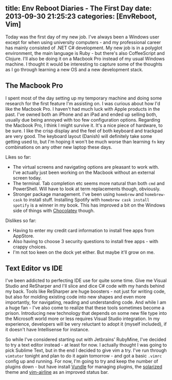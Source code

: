 title: Env Reboot Diaries - The First Day
date: 2013-09-30 21:25:23
categories: [EnvReboot, Vim]
---

Today was the first day of my new job. I've always been a Windows user except for when using university computers - and my professional career has mainly consisted of .NET C# development. My new job is in a polyglot environment, the main language is Ruby - but there's also CoffeeScript and Clojure. I'll also be doing it on a Macbook Pro instead of my usual Windows machine. I thought it would be interesting to capture some of the thoughts as I go through learning a new OS and a new development stack.

## The Macbook Pro

I spent most of the day setting up my temporary machine and doing some research for the first feature I'm assisting on. I was curious about how I'd like the Macbook Pro. I haven't had much luck with Apple products in the past. I've owned both an iPhone and an iPad and ended up selling both, usually due being annoyed with too few configuration options. Regarding the Macbook Pro, I think I might survive it. It's a nice piece of hardware, to be sure. I like the crisp display and the feel of both keyboard and trackpad are very good. The keyboard layout (Danish) will definitely take some getting used to, but I'm hoping it won't be much worse than learning `fn` key combinations on any other new laptop these days.

Likes so far:

*   The virtual screens and navigating options are pleasant to work with. I've actually just been working on the Macbook without an external screen today. 
*   The terminal. Tab completion etc seems more natural than both `cmd` and PowerShell. Will have to look at term replacements though, obviously.
*   Stronger package management. I've been using `homebrew` and `homebrew-cask` to install stuff. Installing Spotify with `homebrew cask install spotify` is a winner in my book. This has improved a bit on the Windows side of things with [Chocolatey][1] though.

 [1]: http://chocolatey.org/

Dislikes so far:

*   Having to enter my credit card information to install free apps from AppStore.
*   Also having to choose 3 security questions to install free apps - with crappy choices.
*   I'm not too keen on the dock yet either. But maybe it'll grow on me.

## Text Editor vs IDE

I've been addicted to perfecting IDE use for quite some time. Give me Visual Studio and ReSharper and I'll slice and dice C# code with my hands behind my back. Tools like ReSharper are huge boosters - not just for writing code, but also for molding existing code into new shapes and even more importantly, for navigating, reading and understanding code. And while I am a huge fan - I've also come to realize that these tools sometimes become a prison. Introducing new technology that depends on some new file type into the Microsoft world more or less requires Visual Studio integration. In my experience, developers will be very reluctant to adopt it (myself included), if it doesn't have Intellisense for instance.

So while I've considered starting out with Jetbrains' RubyMine, I've decided to try a text editor instead - at least for now. I actually thought I was going to pick Sublime Text, but in the end I decided to give vim a try. I've run through `vimtutor` tonight and plan to do it again tomorrow - and got a basic `.vimrc` config up and running. For now, I'm going to try and keep the number of plugins down - but have install [Vundle][2] for managing plugins, the [solarized][3] theme and [vim-airline][4] as an improved status bar.

 [2]: https://github.com/gmarik/vundle
 [3]: https://github.com/altercation/vim-colors-solarized
 [4]: https://github.com/bling/vim-airline